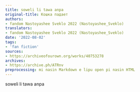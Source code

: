 ```yaml
---
title: soweli li tawa anpa
original-title: Кошка падает
authors:
- fandom Nastoyashee Sveklo 2022 (Nastoyashee_Sveklo)
translators:
- fandom Nastoyashee Sveklo 2022 (Nastoyashee_Sveklo)
date: '2022-08-02'
tags:
- 'fan fiction'
sources:
- https://archiveofourown.org/works/40753278
archives:
- https://archive.ph/ATRnv
preprocessing: mi nasin Markdown e lipu open pi nasin HTML
---
```


soweli li tawa anpa